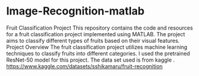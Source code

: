 # Image-Recognition-matlab
Fruit Classification Project
This repository contains the code and resources for a fruit classification project implemented using MATLAB. The project aims to classify different types of fruits based on their visual features.
Project Overview
The fruit classification project utilizes machine learning techniques to classify fruits into different categories.
I used the pretrained ResNet-50 model for this project.
The data set used is from kaggle . https://www.kaggle.com/datasets/sshikamaru/fruit-recognition
